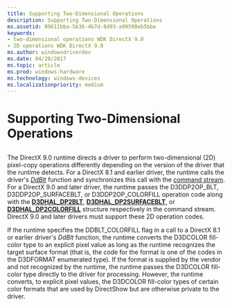 ```yaml
---
title: Supporting Two-Dimensional Operations
description: Supporting Two-Dimensional Operations
ms.assetid: 09611bba-5b36-4b7d-8d93-a99590eb5bbe
keywords:
- two-dimensional operations WDK DirectX 9.0
- 2D operations WDK DirectX 9.0
ms.author: windowsdriverdev
ms.date: 04/20/2017
ms.topic: article
ms.prod: windows-hardware
ms.technology: windows-devices
ms.localizationpriority: medium
---
```


# Supporting Two-Dimensional Operations


## <span id="ddk_supporting_two_dimensional_operations_gg"></span><span id="DDK_SUPPORTING_TWO_DIMENSIONAL_OPERATIONS_GG"></span>


The DirectX 9.0 runtime directs a driver to perform two-dimensional (2D) pixel-copy operations differently depending on the version of the driver that the runtime detects. For a DirectX 8.1 and earlier driver, the runtime calls the driver's [*DdBlt*](https://msdn.microsoft.com/library/windows/hardware/ff549205) function and synchronizes this call with the [command stream](command-stream.md). For a DirectX 9.0 and later driver, the runtime passes the D3DDP2OP\_BLT, D3DDP2OP\_SURFACEBLT, or D3DDP2OP\_COLORFILL operation code along with the [**D3DHAL\_DP2BLT**](https://msdn.microsoft.com/library/windows/hardware/ff545426), [**D3DHAL\_DP2SURFACEBLT**](https://msdn.microsoft.com/library/windows/hardware/ff545858), or [**D3DHAL\_DP2COLORFILL**](https://msdn.microsoft.com/library/windows/hardware/ff545450) structure respectively in the command stream. DirectX 9.0 and later drivers must support these 2D operation codes.

If the runtime specifies the DDBLT\_COLORFILL flag in a call to a DirectX 8.1 or earlier driver's *DdBlt* function, the runtime converts the D3DCOLOR fill-color type to an explicit pixel value as long as the runtime recognizes the target surface format (that is, the code for the format is one of the codes in the D3DFORMAT enumerated type). If the format is supplied by the vendor and not recognized by the runtime, the runtime passes the D3DCOLOR fill-color type directly to the driver for processing. However, the runtime converts, to explicit pixel values, the D3DCOLOR fill-color types of certain color formats that are used by DirectShow but are otherwise private to the driver.

 

 





